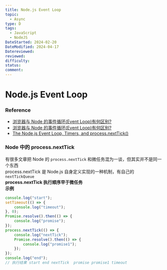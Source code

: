 ```yaml
---
title: Node.js Event Loop
topic:
  - Async
type: D
tags:
  - JavaScript
  - NodeJS
DateStarted: 2024-02-20
DateModified: 2024-04-17
Datereviewed: 
reviewed: 
difficulty: 
status: 
comment: 
---
```


# Node.js Event Loop

### Reference

- [浏览器与 Node 的事件循环(Event Loop)有何区别?](https://link.juejin.cn?target=https%3A%2F%2Fzhuanlan.zhihu.com%2Fp%2F54882306 "https://zhuanlan.zhihu.com/p/54882306")
- [浏览器与 Node 的事件循环(Event Loop)有何区别?](https://link.juejin.cn?target=https%3A%2F%2Fzhuanlan.zhihu.com%2Fp%2F54882306 "https://zhuanlan.zhihu.com/p/54882306")
- [The Node.js Event Loop, Timers, and process.nextTick()](https://link.juejin.cn?target=https%3A%2F%2Fnodejs.org%2Fen%2Fdocs%2Fguides%2Fevent-loop-timers-and-nexttick%2F "https://nodejs.org/en/docs/guides/event-loop-timers-and-nexttick/")

### Node 中的 process.nextTick

有很多文章把 Node 的 `process.nextTick` 和微任务混为一谈，但其实并不是同一个东西  
process.nextTick 是 Node.js 自身定义实现的一种机制，有自己的 `nextTickQueue`  
**process.nextTick 执行顺序早于微任务**  
**示例**

```javascript
console.log("start");
setTimeout(() => {
	console.log("timeout");
}, 0);
Promise.resolve().then(() => {
	console.log("promise");
});
process.nextTick(() => {
	console.log("nextTick");
	Promise.resolve().then(() => {
		console.log("promise1");
	});
});
console.log("end");
// 执行结果 start end nextTick  promise promise1 timeout
```
